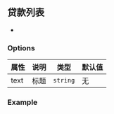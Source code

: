 ## 贷款列表

* 

### Options

| 属性 | 说明 | 类型 | 默认值 |
| - | - | - | - |
| text | 标题 | `string` | 无 |

### Example

```js
```